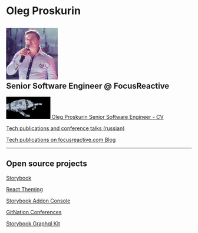 # Oleg Proskurin

<div align="left">
  <h2>
  <nobr>
    <img src="https://raw.githubusercontent.com/UsulPro/portfolio/master/photo.jpg" alt="logo" height="140">
    <br>Senior Software Engineer @ FocusReactive
  </h2>

</div>

<div align="left">
  <nobr>
    <a href="https://raw.githubusercontent.com/UsulPro/portfolio/master/Oleg_Proskurin_Senior_At_FR.pdf">
      <img src="https://raw.githubusercontent.com/UsulPro/portfolio/master/robot-finger.jpg" alt="logo" height="60">
      Oleg Proskurin Senior Software Engineer - CV
    </a>
</div>

[Tech publications and conference talks (russian)](https://raw.githubusercontent.com/UsulPro/portfolio/master/list-of-publications.pdf)

[Tech publications on focusreactive.com Blog](https://focusreactive.com/blog/)

---

## Open source projects

[Storybook](https://github.com/storybookjs/storybook)

[React Theming](https://github.com/react-theming)

[Storybook Addon Console](https://github.com/storybookjs/storybook-addon-console)

[GitNation Conferences](https://github.com/GitNation)

[Storybook Graphql Kit](https://github.com/focusreactive/storybook-graphql-kit)
